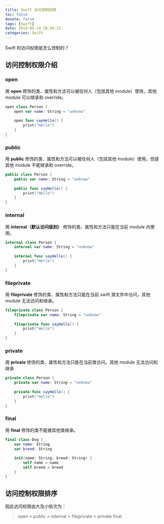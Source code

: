 ```yaml
---
title: Swift 访问控制权限
toc: false
donate: false
tags: [Swift]
date: 2019-05-14 20:26:21
categories: Swift
---
```


 Swift 的访问权限是怎么控制的？

<!-- more -->

## 访问控制权限介绍

### open

用 **open** 修饰的类、属性和方法可以被任何人（包括其他 module）使用，其他 module 可以继承和 override。

```swift
open class Person {
    open var name: String = "unknow"
    
    open func sayHello() {
        print("Hello")
    }
}
```

### public

用 **public** 修饰的类、属性和方法可以被任何人（包括其他 module）使用，但是其他 module 不能继承和 override。

```swift
public class Person {
    public var name: String = "unknow"
    
    public func sayHello() {
        print("Hello")
    }
}
```

### internal

用 **internal（默认访问级别）** 修饰的类、属性和方法只能在当前 module 内使用。

```swift
internal class Person {
    internal var name: String = "unknow"
    
    internal func sayHello() {
        print("Hello")
    }
}
```

### fileprivate

用 **fileprivate** 修饰的类、属性和方法只能在当前 swift 源文件中访问，其他 module 无法访问和继承。

```swift
fileprivate class Person {
    fileprivate var name: String = "unknow"
    
    fileprivate func sayHello() {
        print("Hello")
    }
}
```

### private

用 **private** 修饰的类、属性和方法只能在当前类访问。其他 module 无法访问和继承

```swift
private class Person {
    private var name: String = "unknow"
    
    private func sayHello() {
        print("Hello")
    }
}
```

### final

用 **final** 修饰的类不能被其他类继承。

```swift
final class Dog {
    var name: String
    var breed: String
    
    init(name: String, breed: String) {
        self.name = name
        self.breed = breed
    }
}
```

## 访问控制权限排序

因此访问权限由大及小依次为：

> open > public > internal > fileprivate > private 
> final